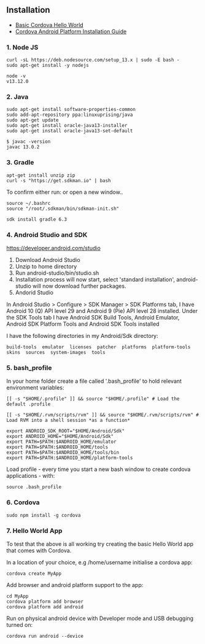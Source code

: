 ## Installation

- [Basic Cordova Hello World](https://cordova.apache.org/)
- [Cordova Android Platform Installation Guide](https://cordova.apache.org/docs/en/latest/guide/platforms/android/index.html)

### 1. Node JS

    curl -sL https://deb.nodesource.com/setup_13.x | sudo -E bash -
    sudo apt-get install -y nodejs

    node -v
    v13.12.0

### 2. Java

    sudo apt-get install software-properties-common
    sudo add-apt-repository ppa:linuxuprising/java
    sudo apt-get update
    sudo apt-get install oracle-java13-installer
    sudo apt-get install oracle-java13-set-default
    
    $ javac -version
    javac 13.0.2

### 3. Gradle

    apt-get install unzip zip
    curl -s "https://get.sdkman.io" | bash
    
To confirm either run: or open a new window..

    source ~/.bashrc
    source "/root/.sdkman/bin/sdkman-init.sh"

    sdk install gradle 6.3

### 4. Android Studio and SDK

https://developer.android.com/studio

1. Download Android Studio
2. Unzip to home directory
3. Run android-studio/bin/studio.sh
4. Installation process will now start, select 'standard installation', android-studio will now download further packages.
5. Andorid Studio 


In Android Studio > Configure > SDK Manager > SDK Platforms tab, I have Android 10 (Q) API level 29 and Android 9 (Pie) API level 28 installed.
Under the SDK Tools tab I have Android SDK Build Tools, Android Emulator, Android SDK Platform Tools and Android SDK Tools installed

I have the following directories in my Android/Sdk directory:

    build-tools  emulator  licenses  patcher  platforms  platform-tools  skins  sources  system-images  tools


### 5. bash_profile

In your home folder create a file called '.bash_profile' to hold relevant environment variables:

    [[ -s "$HOME/.profile" ]] && source "$HOME/.profile" # Load the default .profile

    [[ -s "$HOME/.rvm/scripts/rvm" ]] && source "$HOME/.rvm/scripts/rvm" # Load RVM into a shell session *as a function*

    export ANDROID_SDK_ROOT="$HOME/Android/Sdk"
    export ANDROID_HOME="$HOME/Android/Sdk"
    export PATH=$PATH:$ANDROID_HOME/emulator
    export PATH=$PATH:$ANDROID_HOME/tools
    export PATH=$PATH:$ANDROID_HOME/tools/bin
    export PATH=$PATH:$ANDROID_HOME/platform-tools

Load profile - every time you start a new bash window to create cordova applications - with: 

    source .bash_profile

### 6. Cordova

    sudo npm install -g cordova 

### 7. Hello World App

To test that the above is all working try creating the basic Hello World app that comes with Cordova. 

In a location of your choice, e.g /home/username initialise a cordova app:

    cordova create MyApp

Add browser and android platform support to the app:

    cd MyApp
    cordova platform add browser
    cordova platform add android

Run on physical android device with Developer mode and USB debugging turned on:

    cordova run android --device
